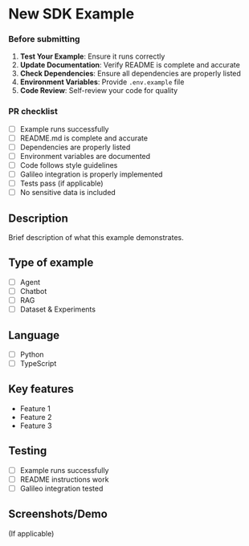 # New SDK Example

### Before submitting

1. **Test Your Example**: Ensure it runs correctly
2. **Update Documentation**: Verify README is complete and accurate
3. **Check Dependencies**: Ensure all dependencies are properly listed
4. **Environment Variables**: Provide `.env.example` file
5. **Code Review**: Self-review your code for quality

### PR checklist

- [ ] Example runs successfully
- [ ] README.md is complete and accurate
- [ ] Dependencies are properly listed
- [ ] Environment variables are documented
- [ ] Code follows style guidelines
- [ ] Galileo integration is properly implemented
- [ ] Tests pass (if applicable)
- [ ] No sensitive data is included

## Description
Brief description of what this example demonstrates.

## Type of example
- [ ] Agent
- [ ] Chatbot
- [ ] RAG
- [ ] Dataset & Experiments

## Language
- [ ] Python
- [ ] TypeScript

## Key features
- Feature 1
- Feature 2
- Feature 3

## Testing
- [ ] Example runs successfully
- [ ] README instructions work
- [ ] Galileo integration tested

## Screenshots/Demo
(If applicable)

